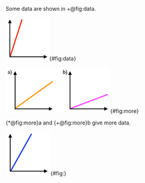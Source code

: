 
Some data are shown in +@fig:data.

![Some data.](img/plot1.png){#fig:data}

![More data.](img/plot2.png){#fig:more}

{*@fig:more}a and {+@fig:more}b give more data.

![Even more data.](img/plot3.png){#fig:}

